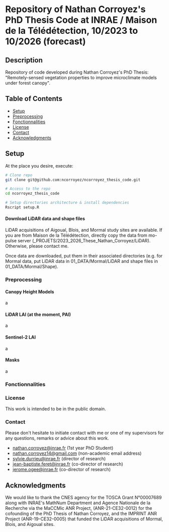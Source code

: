 # Repository of Nathan Corroyez's PhD Thesis Code at INRAE / Maison de la Télédétection, 10/2023 to 10/2026 (forecast)

## Description

Repository of code developed during Nathan Corroyez's PhD Thesis: "Remotely-sensed vegetation properties to improve microclimate models under forest canopy".

## Table of Contents

- [Setup](##setup)
- [Preprocessing](##preprocessing)
- [Fonctionnalities](##fonctionnalities)
- [License](##license)
- [Contact](##contact)
- [Acknowledgments](##acknowledgments)

## Setup

At the place you desire, execute:
```bash
# Clone repo
git clone git@github.com:ncorroyez/ncorroyez_thesis_code.git

# Access to the repo
cd ncorroyez_thesis_code

# Setup directories architecture & install dependencies 
Rscript setup.R
```

#### Download LiDAR data and shape files

LiDAR acquisitions of Aigoual, Blois, and Mormal study sites are available. 
If you are from Maison de la Télédétection, directly copy the data from mo-pulse server (_PROJETS/2023_2026_These_Nathan_Corroyez/LiDAR). Otherwise, please contact me.

Once data are downloaded, put them in their associated directories (e.g. for Mormal data, put LiDAR data in 01_DATA/Mormal/LiDAR and shape files in 01_DATA/Mormal/Shape).

### Preprocessing

#### Canopy Height Models

a

#### LiDAR LAI (at the moment, PAI)

a

#### Sentinel-2 LAI

a

#### Masks

a

### Fonctionnalities

####

### License

This work is intended to be in the public domain.

### Contact

Please don't hesitate to initiate contact with me or one of my supervisors for any questions, remarks or advice about this work.

- nathan.corroyez@inrae.fr (1st year PhD Student)
- nathan.corroyez14@gmail.com (non-academic email address)
- sylvie.durrieu@inrae.fr (director of research)
- jean-baptiste.feret@inrae.fr (co-director of research)
- jerome.ogee@inrae.fr (co-director of research)

## Acknowledgments
We would like to thank the CNES agency for the TOSCA Grant N°00007689 along with INRAE's MathNum Department and Agence Nationale de la Recherche via the MaCCMic ANR Project, (ANR-21-CE32-0012) for the cofounding of the PhD Thesis of Nathan Corroyez, and the IMPRINT ANR Project (ANR-19-CE32-0005) that funded the LiDAR acquisitions of Mormal, Blois, and Aigoual sites.